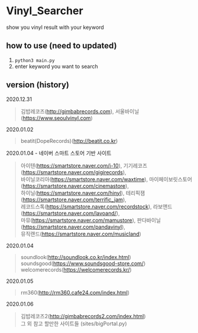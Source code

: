 # Vinyl_Searcher

show you vinyl result with your keyword

## how to use (need to updated)
1. ```python3 main.py```
2. enter keyword you want to search

## version (history)
2020.12.31   
> 김밥레코즈(http://gimbabrecords.com), 서울바이닐(https://www.seoulvinyl.com)    

2020.01.02 
> beatit(DopeRecords)(http://beatit.co.kr)
  
2020.01.04 - 네이버 스마트 스토어 기반 사이트 
> 아이텐(https://smartstore.naver.com/i-10), 기기레코즈(https://smartstore.naver.com/gigirecords),   
바이닐코리아(https://smartstore.naver.com/waxtime), 마이페이보릿스토어(https://smartstore.naver.com/cinemastore),   
하이닐(https://smartstore.naver.com/hinyl), 테리픽잼(https://smartstore.naver.com/terrific_jam),   
레코드스톡(https://smartstore.naver.com/recordstock), 라보앤드(https://smartstore.naver.com/lavoand/),   
마뮤(https://smartstore.naver.com/mamustore), 판다바이닐(https://smartstore.naver.com/pandavinyl),   
뮤직랜드(https://smartstore.naver.com/musicland)  


2020.01.04
> soundlook(http://soundlook.co.kr/index.html)  
> soundsgood(https://www.soundsgood-store.com/)  
> welcomerecords(https://welcomerecords.kr/)


2020.01.05
> rm360(http://rm360.cafe24.com/index.html)  


2020.01.06
> 김밥레코즈2(http://gimbabrecords2.com/index.html)  
> 그 외 참고 할만한 사이트들 (sites/bigPortal.py)